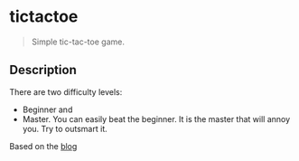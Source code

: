 # tictactoe

> Simple tic-tac-toe game.

## Description

There are two difficulty levels:

- Beginner and
- Master.
  You can easily beat the beginner. It is the master that will annoy you. Try to outsmart it.

Based on the [blog](git@github.com:AJRedDevil/tictactoe.git)
